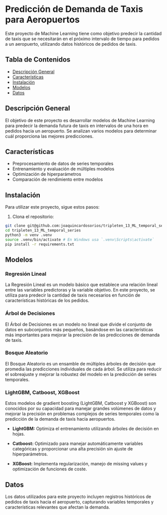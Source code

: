 # Predicción de Demanda de Taxis para Aeropuertos

Este proyecto de Machine Learning tiene como objetivo predecir la cantidad de taxis que se necesitarán en el próximo intervalo de tiempo para pedidos a un aeropuerto, utilizando datos históricos de pedidos de taxis.

## Tabla de Contenidos

- [Descripción General](#descripción-general)
- [Características](#características)
- [Instalación](#instalación)
- [Modelos](#modelos)
- [Datos](#datos)

## Descripción General

El objetivo de este proyecto es desarrollar modelos de Machine Learning para predecir la demanda futura de taxis en intervalos de una hora en pedidos hacia un aeropuerto. Se analizan varios modelos para determinar cuál proporciona las mejores predicciones.

## Características

- Preprocesamiento de datos de series temporales
- Entrenamiento y evaluación de múltiples modelos
- Optimización de hiperparámetros
- Comparación de rendimiento entre modelos

## Instalación

Para utilizar este proyecto, sigue estos pasos:

1. Clona el repositorio:

```bash
git clone git@github.com:joaquincardosorios/tripleten_13_ML_temporal_series.git
cd tripleten_13_ML_temporal_series
python3 -m venv .venv
source .venv/bin/activate # En Windows usa `.venv\Scripts\activate`
pip install -r requirements.txt
```

## Modelos

### Regresión Lineal

La Regresión Lineal es un modelo básico que establece una relación lineal entre las variables predictoras y la variable objetivo. En este proyecto, se utiliza para predecir la cantidad de taxis necesarios en función de características históricas de los pedidos.

### Árbol de Decisiones

El Árbol de Decisiones es un modelo no lineal que divide el conjunto de datos en subconjuntos más pequeños, basándose en las características más importantes para mejorar la precisión de las predicciones de demanda de taxis.

### Bosque Aleatorio

El Bosque Aleatorio es un ensamble de múltiples árboles de decisión que promedia las predicciones individuales de cada árbol. Se utiliza para reducir el sobreajuste y mejorar la robustez del modelo en la predicción de series temporales.

### LightGBM, Catboost, XGBoost

Estos modelos de gradient boosting (LightGBM, Catboost y XGBoost) son conocidos por su capacidad para manejar grandes volúmenes de datos y mejorar la precisión en problemas complejos de series temporales como la predicción de la demanda de taxis hacia aeropuertos.

- **LightGBM:** Optimiza el entrenamiento utilizando árboles de decisión en hojas.
  
- **Catboost:** Optimizado para manejar automáticamente variables categóricas y proporcionar una alta precisión sin ajuste de hiperparámetros.
  
- **XGBoost:** Implementa regularización, manejo de missing values y optimización de funciones de coste.

## Datos

Los datos utilizados para este proyecto incluyen registros históricos de pedidos de taxis hacia el aeropuerto, capturando variables temporales y características relevantes que afectan la demanda.

